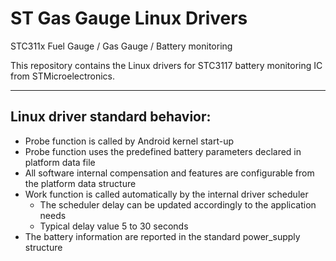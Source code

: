 # ST Gas Gauge Linux Drivers
STC311x Fuel Gauge / Gas Gauge / Battery monitoring


This repository contains the Linux drivers for STC3117 battery monitoring IC from STMicroelectronics.


---------------------------------
Linux driver standard behavior:
---------------------------------

- Probe function is called by Android kernel start-up
- Probe function uses the predefined battery parameters declared in platform data file
- All software internal compensation and features are configurable from the platform data structure
- Work function is called automatically by the internal driver scheduler
	* The scheduler delay can be updated accordingly to the application needs
	* Typical delay value 5 to 30 seconds
- The battery information are reported in the standard power_supply structure

